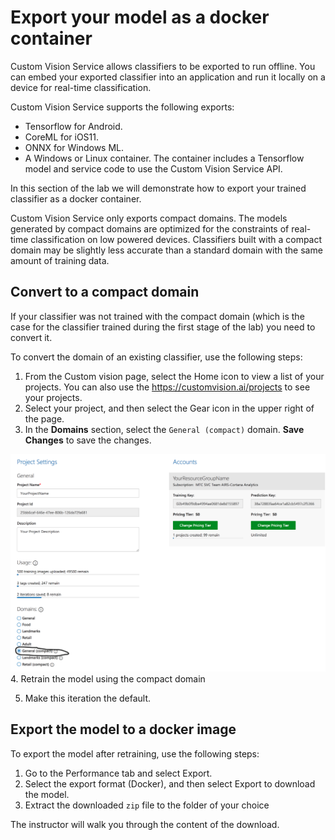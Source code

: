 # Export your model as a docker container
Custom Vision Service allows classifiers to be exported to run offline. You can embed your exported classifier into an application and run it locally on a device for real-time classification.

Custom Vision Service supports the following exports:

- Tensorflow for Android.
- CoreML for iOS11.
- ONNX for Windows ML.
- A Windows or Linux container. The container includes a Tensorflow model and service code to use the Custom Vision Service API.

In this section of the lab we will demonstrate how to export your trained classifier as a docker container.

Custom Vision Service only exports compact domains. The models generated by compact domains are optimized for the constraints of real-time classification on low powered devices. Classifiers built with a compact domain may be slightly less accurate than a standard domain with the same amount of training data.

## Convert to a compact domain

If your classifier was not trained with the compact domain (which is the case for the classifier trained during the first stage of the lab) you need to convert it.

To convert the domain of an existing classifier, use the following steps:

1. From the Custom vision page, select the Home icon to view a list of your projects. You can also use the https://customvision.ai/projects to see your projects.
2. Select your project, and then select the Gear icon in the upper right of the page.
3. In the **Domains** section, select the `General (compact)` domain. **Save Changes** to save the changes.

![Set compact domain](images/img14.PNG)
4. Retrain the model using the compact domain

5. Make this iteration the default.



## Export the model to a docker image
To export the model after retraining, use the following steps:
1. Go to the Performance tab and select Export.
2. Select the export format (Docker), and then select Export to download the model.
3. Extract the downloaded `zip` file to the folder of your choice

The instructor will walk you through the content of the download.
 
